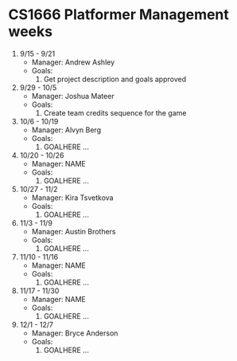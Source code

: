 # CS1666 Platformer Management weeks

1. 9/15 - 9/21
	* Manager: Andrew Ashley
	* Goals:
		1. Get project description and goals approved
1. 9/29 - 10/5
	* Manager: Joshua Mateer
	* Goals:
		1. Create team credits sequence for the game
1. 10/6 - 10/19
	* Manager: Alvyn Berg
	* Goals:
		1. GOALHERE
		...
1. 10/20 - 10/26
	* Manager: NAME
	* Goals:
		1. GOALHERE
		...
1. 10/27 - 11/2
	* Manager: Kira Tsvetkova
	* Goals:
		1. GOALHERE
		...
1. 11/3 - 11/9
	* Manager: Austin Brothers
	* Goals:
		1. GOALHERE
		...
1. 11/10 - 11/16
	* Manager: NAME
	* Goals:
		1. GOALHERE
		...
1. 11/17 - 11/30
	* Manager: NAME
	* Goals:
		1. GOALHERE
		...
1. 12/1 - 12/7
	* Manager: Bryce Anderson
	* Goals:
		1. GOALHERE
		...

